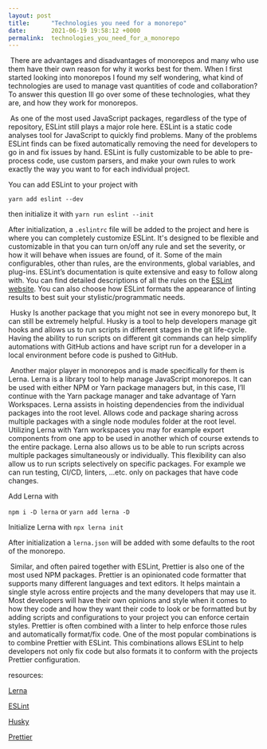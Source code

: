```yaml
---
layout: post
title:      "Technologies you need for a monorepo"
date:       2021-06-19 19:58:12 +0000
permalink:  technologies_you_need_for_a_monorepo
---
```



​	There are advantages and disadvantages of monorepos and many who use them have their own reason for why it works best for them. When I first started looking into monorepos I found my self wondering, what kind of technologies are used to manage vast quantities of code and collaboration? To answer this question Ill go over some of these technologies, what they are, and how they work for monorepos.

​	As one of the most used JavaScript packages, regardless of the type of repository, ESLint still plays a major role here. ESLint is a static code analyses tool for JavaScript to quickly find problems. Many of the problems ESLint finds can be fixed automatically removing the need for developers to go in and fix issues by hand. ESLint is fully customizable to be able to pre-process code, use custom parsers, and make your own rules to work exactly the way you want to for each individual project.

You can add ESLint to your project with

`yarn add eslint --dev`

then initialize it with `yarn run eslint --init`

After initialization, a `.eslintrc` file will be added to the project and here is where you can completely customize ESLint. It's designed to be flexible and customizable in that you can turn on/off any rule and set the severity, or how it will behave when issues are found, of it. Some of the main configurables, other than rules, are the environments, global variables, and plug-ins. ESLint’s documentation is quite extensive and easy to follow along with. You can find detailed descriptions of all the rules on the [ESLint website](https://eslint.org/). You can also choose how ESLint formats the appearance of linting results to best suit your stylistic/programmatic needs.

​	Husky Is another package that you might not see in every monorepo but, It can still be extremely helpful. Husky is a tool to help developers manage git hooks and allows us to run scripts in different stages in the git life-cycle. Having the ability to run scripts on different git commands can help simplify automations with GitHub actions and have script run for a developer in a local environment before code is pushed to GitHub.

​	Another major player in monorepos and is made specifically for them is Lerna. Lerna is a library tool to help manage JavaScript monorepos. It can be used with either NPM or Yarn package managers but, in this case, I’ll continue with the Yarn package manager and take advantage of Yarn Workspaces. Lerna assists in hoisting dependencies from the individual packages into the root level. Allows code and package sharing across multiple packages with a single node modules folder at the root level. Utilizing Lerna with Yarn workspaces you may for example export components from one app to be used in another which of course extends to the entire package. Lerna also allows us to be able to run scripts across multiple packages simultaneously or individually. This flexibility can also allow us to run scripts selectively on specific packages. For example we can run testing, CI/CD, linters, ...etc. only on packages that have code changes.

Add Lerna with 

`npm i -D lerna` or `yarn add lerna -D`

Initialize Lerna with `npx lerna init`

After initialization a `lerna.json` will be added with some defaults to the root of the monorepo.

​	Similar, and often paired together with ESLint, Prettier is also one of the most used NPM packages. Prettier is an opinionated code formatter that supports many different languages and text editors. It helps maintain a single style across entire projects and the many developers that may use it. Most developers will have their own opinions and style when it comes to how they code and how they want their code to look or be formatted but by adding scripts and configurations to your project you can enforce certain styles. Prettier is often combined with a linter to help enforce those rules and automatically format/fix code. One of the most popular combinations is to combine Prettier with ESLint. This combinations allows ESLint to help developers not only fix code but also formats it to conform with the projects Prettier configuration.



resources:

[Lerna](https://lerna.js.org/eslint)

[ESLint](https://eslint.org/)

[Husky](https://typicode.github.io/husky/#/)

[Prettier](https://prettier.io/)
